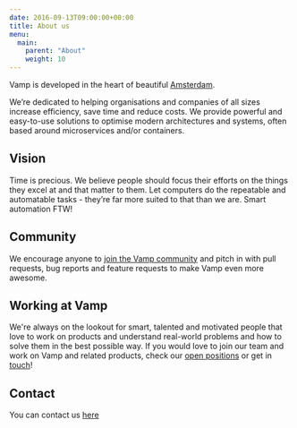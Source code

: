 ```yaml
---
date: 2016-09-13T09:00:00+00:00
title: About us
menu:
  main:
    parent: "About"
    weight: 10
---
```

Vamp is developed in the heart of beautiful [Amsterdam](http://www.iamsterdam.com/en/).

We’re dedicated to helping organisations and companies of all sizes increase efficiency, save time and reduce costs.
We provide powerful and easy-to-use solutions to optimise modern architectures and systems, often based around microservices and/or containers.

## Vision
Time is precious. We believe people should focus their efforts on the things they excel at and that matter to them. Let
computers do the repeatable and automatable tasks - they’re far more suited to that than we are. Smart automation FTW!

## Community
We encourage anyone to [join the Vamp community](/community/) and pitch in with pull requests, bug reports and
 feature requests to make Vamp even more awesome.

## Working at Vamp
We're always on the lookout for smart, talented and motivated people that love to work on products and understand real-world
problems and how to solve them in the best possible way. If you would love to join our team and work on Vamp and related products,
check our [open positions](/careers/) or get in [touch](/about/contact)!

## Contact
You can contact us [here](/about/contact/)
